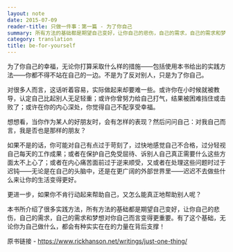 ```yaml
---
layout: note
date: 2015-07-09
reader-title: 只做一件事：第一篇 - 为了你自己
summary: 所有方法的基础都是期望自己变好，让你自己的悲伤，自己的需求，自己的需求和梦想对你自己而言变得更重要。
category: translation
title: be-for-yourself
---
```


为了你自己的幸福，无论你打算采取什么样的措施——包括使用本书给出的实践方法——你都不得不站在自己的一边。不是为了反对别人，只是为了你自己。

对很多人而言，这话听着容易，实际做起来却要难一些。或许你在小时候就被教导，认定自己比起别人无足轻重；或许你曾努力给自己打气，结果被困难挡住或击败了；或许在你的内心深处，你觉得自己不配享受幸福。

想想看，当你作为某人的好朋友时，会有怎样的表现？然后问问自己：对我自己而言，我是否也是那样的朋友？

如果不是的话，你可能对自己有点过于苛刻了，过快地感觉自己不合格，过分轻视自己每天的工作成果；或者在保护自己免受屈待、诉别人自己真正需要什么这些方面太不上心了；或者在内心痛苦面前过于逆来顺受，又或者在处理这些问题时过于迟钝——无论是在自己的头脑中，还是在更广阔的外部世界里——迟迟不去做些什么来让你的生活变得更好。

更进一步，如果你不肯行动起来帮助自己，又怎么能真正地帮助别人呢？

本书所介绍了很多实践方法，所有方法的基础都是期望自己变好，让你自己的悲伤，自己的需求，自己的需求和梦想对你自己而言变得更重要。有了这个基础，无论你为自己做什么，都会有种实实在在的力量在背后支撑！

原书链接 - https://www.rickhanson.net/writings/just-one-thing/
